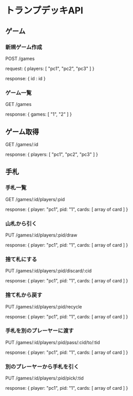 # トランプデッキAPI

## ゲーム

### 新規ゲーム作成

POST /games

request: { players: [ "pc1", "pc2", "pc3" ] }

response: { id : id }

### ゲーム一覧

GET /games

response: { games: [ "1", "2" ] }

## ゲーム取得

GET /games/:id

response: { players: [ "pc1", "pc2", "pc3" ] }


## 手札

### 手札一覧

GET /games/:id/players/:pid

response: {
  player: "pc1",
  pid: "1",
  cards: [ array of card ]
}

### 山札から引く

PUT /games/:id/players/:pid/draw

response: {
  player: "pc1",
  pid: "1",
  cards: [ array of card ]
}

### 捨て札にする

PUT /games/:id/players/:pid/discard/:cid

response: {
  player: "pc1",
  pid: "1",
  cards: [ array of card ]
}

### 捨て札から戻す

PUT /games/:id/players/:pid/recycle

response: {
  player: "pc1",
  pid: "1",
  cards: [ array of card ]
}

### 手札を別のプレーヤーに渡す

PUT /games/:id/players/:pid/pass/:cid/to/:tid

response: {
  player: "pc1",
  pid: "1",
  cards: [ array of card ]
}

### 別のプレーヤーから手札を引く

PUT /games/:id/players/:pid/pick/:tid

response: {
  player: "pc1",
  pid: "1",
  cards: [ array of card ]
}

